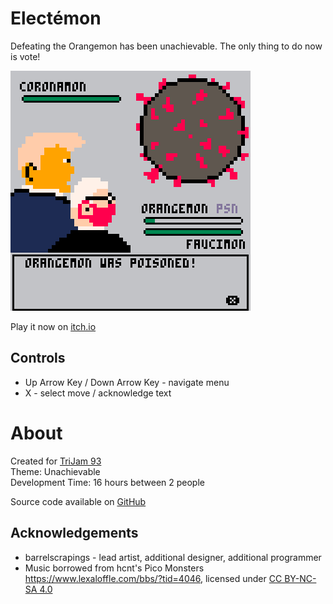 # Electémon
Defeating the Orangemon has been unachievable. The only thing to do now is vote!


[![Faucimon fights Coronamon while Orangemon...exists](images/cover.png)](https://caterpillargames.itch.io/electemon)

Play it now on [itch.io](https://caterpillargames.itch.io/electemon)


## Controls
* Up Arrow Key / Down Arrow Key - navigate menu
* X - select move / acknowledge text




# About
Created for [TriJam 93](https://itch.io/jam/trijam-93/entries)  
Theme: Unachievable  
Development Time: 16 hours between 2 people  


Source code available on [GitHub](https://github.com/CaterpillarGames/pico8-games/tree/master/carts/electemon)


## Acknowledgements
* barrelscrapings - lead artist, additional designer, additional programmer
* Music borrowed from hcnt's Pico Monsters https://www.lexaloffle.com/bbs/?tid=4046, licensed under [CC BY-NC-SA 4.0](https://creativecommons.org/licenses/by-nc-sa/4.0/)



